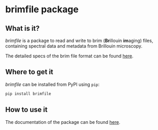 # brimfile package

## What is it?

*brimfile* is a package to read and write to brim (**Br**illouin **im**aging) files, containing spectral data and metadata from Brillouin microscopy.

The detailed specs of the brim file format can be found [here](https://github.com/prevedel-lab/Brillouin-standard-file/blob/main/docs/brim_file_specs.md).

## Where to get it

*brimfile* can be installed from PyPI using `pip`:
```bash
pip install brimfile
```

## How to use it

The documentation of the package can be found [here](https://prevedel-lab.github.io/brimfile/).